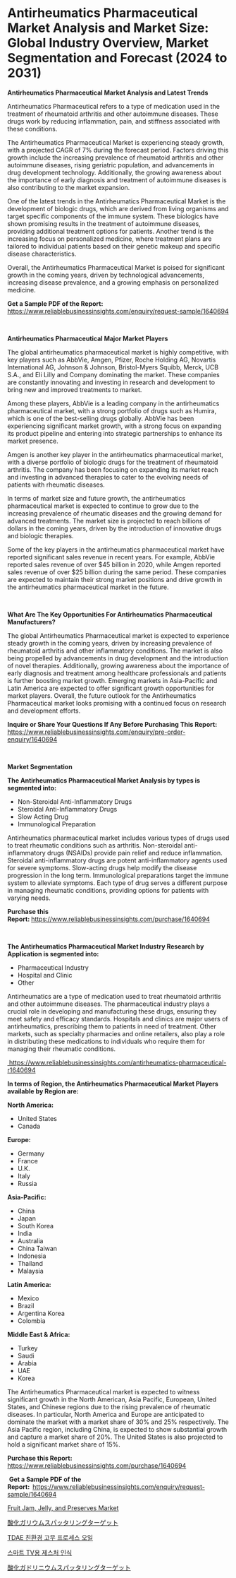 <p><h1>Antirheumatics Pharmaceutical Market Analysis and Market Size: Global Industry Overview, Market Segmentation and Forecast (2024 to 2031)</h1></p><p><strong>Antirheumatics Pharmaceutical Market Analysis and Latest Trends</strong></p>
<p><p>Antirheumatics Pharmaceutical refers to a type of medication used in the treatment of rheumatoid arthritis and other autoimmune diseases. These drugs work by reducing inflammation, pain, and stiffness associated with these conditions.</p><p>The Antirheumatics Pharmaceutical Market is experiencing steady growth, with a projected CAGR of 7% during the forecast period. Factors driving this growth include the increasing prevalence of rheumatoid arthritis and other autoimmune diseases, rising geriatric population, and advancements in drug development technology. Additionally, the growing awareness about the importance of early diagnosis and treatment of autoimmune diseases is also contributing to the market expansion.</p><p>One of the latest trends in the Antirheumatics Pharmaceutical Market is the development of biologic drugs, which are derived from living organisms and target specific components of the immune system. These biologics have shown promising results in the treatment of autoimmune diseases, providing additional treatment options for patients. Another trend is the increasing focus on personalized medicine, where treatment plans are tailored to individual patients based on their genetic makeup and specific disease characteristics.</p><p>Overall, the Antirheumatics Pharmaceutical Market is poised for significant growth in the coming years, driven by technological advancements, increasing disease prevalence, and a growing emphasis on personalized medicine.</p></p>
<p><strong>Get a Sample PDF of the Report:&nbsp;</strong> <a href="https://www.reliablebusinessinsights.com/enquiry/request-sample/1640694">https://www.reliablebusinessinsights.com/enquiry/request-sample/1640694</a></p>
<p>&nbsp;</p>
<p><strong>Antirheumatics Pharmaceutical Major Market Players</strong></p>
<p><p>The global antirheumatics pharmaceutical market is highly competitive, with key players such as AbbVie, Amgen, Pfizer, Roche Holding AG, Novartis International AG, Johnson & Johnson, Bristol-Myers Squibb, Merck, UCB S.A., and Eli Lilly and Company dominating the market. These companies are constantly innovating and investing in research and development to bring new and improved treatments to market.</p><p>Among these players, AbbVie is a leading company in the antirheumatics pharmaceutical market, with a strong portfolio of drugs such as Humira, which is one of the best-selling drugs globally. AbbVie has been experiencing significant market growth, with a strong focus on expanding its product pipeline and entering into strategic partnerships to enhance its market presence.</p><p>Amgen is another key player in the antirheumatics pharmaceutical market, with a diverse portfolio of biologic drugs for the treatment of rheumatoid arthritis. The company has been focusing on expanding its market reach and investing in advanced therapies to cater to the evolving needs of patients with rheumatic diseases.</p><p>In terms of market size and future growth, the antirheumatics pharmaceutical market is expected to continue to grow due to the increasing prevalence of rheumatic diseases and the growing demand for advanced treatments. The market size is projected to reach billions of dollars in the coming years, driven by the introduction of innovative drugs and biologic therapies.</p><p>Some of the key players in the antirheumatics pharmaceutical market have reported significant sales revenue in recent years. For example, AbbVie reported sales revenue of over $45 billion in 2020, while Amgen reported sales revenue of over $25 billion during the same period. These companies are expected to maintain their strong market positions and drive growth in the antirheumatics pharmaceutical market in the future.</p></p>
<p>&nbsp;</p>
<p><strong>What Are The Key Opportunities For Antirheumatics Pharmaceutical Manufacturers?</strong></p>
<p><p>The global Antirheumatics Pharmaceutical market is expected to experience steady growth in the coming years, driven by increasing prevalence of rheumatoid arthritis and other inflammatory conditions. The market is also being propelled by advancements in drug development and the introduction of novel therapies. Additionally, growing awareness about the importance of early diagnosis and treatment among healthcare professionals and patients is further boosting market growth. Emerging markets in Asia-Pacific and Latin America are expected to offer significant growth opportunities for market players. Overall, the future outlook for the Antirheumatics Pharmaceutical market looks promising with a continued focus on research and development efforts.</p></p>
<p><strong>Inquire or Share Your Questions If Any Before Purchasing This Report:</strong> <a href="https://www.reliablebusinessinsights.com/enquiry/pre-order-enquiry/1640694">https://www.reliablebusinessinsights.com/enquiry/pre-order-enquiry/1640694</a></p>
<p>&nbsp;</p>
<p><strong>Market Segmentation</strong></p>
<p><strong>The Antirheumatics Pharmaceutical Market Analysis by types is segmented into:</strong></p>
<p><ul><li>Non-Steroidal Anti-Inflammatory Drugs</li><li>Steroidal Anti-Inflammatory Drugs</li><li>Slow Acting Drug</li><li>Immunological Preparation</li></ul></p>
<p><p>Antirheumatics pharmaceutical market includes various types of drugs used to treat rheumatic conditions such as arthritis. Non-steroidal anti-inflammatory drugs (NSAIDs) provide pain relief and reduce inflammation. Steroidal anti-inflammatory drugs are potent anti-inflammatory agents used for severe symptoms. Slow-acting drugs help modify the disease progression in the long term. Immunological preparations target the immune system to alleviate symptoms. Each type of drug serves a different purpose in managing rheumatic conditions, providing options for patients with varying needs.</p></p>
<p><strong>Purchase this Report:&nbsp;</strong><a href="https://www.reliablebusinessinsights.com/purchase/1640694">https://www.reliablebusinessinsights.com/purchase/1640694</a></p>
<p>&nbsp;</p>
<p><strong>The Antirheumatics Pharmaceutical Market Industry Research by Application is segmented into:</strong></p>
<p><ul><li>Pharmaceutical Industry</li><li>Hospital and Clinic</li><li>Other</li></ul></p>
<p><p>Antirheumatics are a type of medication used to treat rheumatoid arthritis and other autoimmune diseases. The pharmaceutical industry plays a crucial role in developing and manufacturing these drugs, ensuring they meet safety and efficacy standards. Hospitals and clinics are major users of antirheumatics, prescribing them to patients in need of treatment. Other markets, such as specialty pharmacies and online retailers, also play a role in distributing these medications to individuals who require them for managing their rheumatic conditions.</p></p>
<p><a href="https://www.reliablebusinessinsights.com/antirheumatics-pharmaceutical-r1640694">&nbsp;https://www.reliablebusinessinsights.com/antirheumatics-pharmaceutical-r1640694</a></p>
<p><strong>In terms of Region, the Antirheumatics Pharmaceutical Market Players available by Region are:</strong></p>
<p>
    <p> <strong> North America: </strong>
        <ul>
            <li>United States</li>
            <li>Canada</li>
        </ul>
        </p> 
    <p> <strong> Europe: </strong>
        <ul>
            <li>Germany</li>
            <li>France</li>
            <li>U.K.</li>
            <li>Italy</li>
            <li>Russia</li>
        </ul>
        </p> 
    <p> <strong> Asia-Pacific: </strong>
        <ul>
            <li>China</li>
            <li>Japan</li>
            <li>South Korea</li>
            <li>India</li>
            <li>Australia</li>
            <li>China Taiwan</li>
            <li>Indonesia</li>
            <li>Thailand</li>
            <li>Malaysia</li>
        </ul>
        </p> 
    <p> <strong> Latin America: </strong>
        <ul>
            <li>Mexico</li>
            <li>Brazil</li>
            <li>Argentina Korea</li>
            <li>Colombia</li>
        </ul>
        </p> 
    <p> <strong> Middle East & Africa: </strong>
        <ul>
            <li>Turkey</li>
            <li>Saudi</li>
            <li>Arabia</li>
            <li>UAE</li>
            <li>Korea</li>
        </ul>
    </p>
    </p>
<p><p>The Antirheumatics Pharmaceutical market is expected to witness significant growth in the North American, Asia Pacific, European, United States, and Chinese regions due to the rising prevalence of rheumatic diseases. In particular, North America and Europe are anticipated to dominate the market with a market share of 30% and 25% respectively. The Asia Pacific region, including China, is expected to show substantial growth and capture a market share of 20%. The United States is also projected to hold a significant market share of 15%.</p></p>
<p><strong>Purchase this Report: </strong><a href="https://www.reliablebusinessinsights.com/purchase/1640694">https://www.reliablebusinessinsights.com/purchase/1640694</a></p>
<p>&nbsp;<strong>Get a Sample PDF of the Report:&nbsp;&nbsp;</strong><a href="https://www.reliablebusinessinsights.com/enquiry/request-sample/1640694">https://www.reliablebusinessinsights.com/enquiry/request-sample/1640694</a></p>
<p><strong></strong></p>
<p><p><a href="https://github.com/YashRP12/Market-Research-Report-List-4/blob/main/fruit-jam-jelly-and-preserves-market.md">Fruit Jam, Jelly, and Preserves Market</a></p><p><a href="https://github.com/RudySimonis2023/Market-Research-Report-List-1/blob/main/190998093710.md">酸化ガリウムスパッタリングターゲット</a></p><p><a href="https://medium.com/@roula.ayoub-saad/tdae-%ED%99%98%EA%B2%BD-%EC%B9%9C%ED%99%94%EC%A0%81-%EA%B3%A0%EB%AC%B4-%EA%B0%80%EA%B3%B5%EC%9C%A0-%EC%8B%9C%EC%9E%A5-%EA%B7%9C%EB%AA%A8%EB%8A%94-%EA%B8%80%EB%A1%9C%EB%B2%8C-%EC%82%B0%EC%97%85%EC%97%90%EC%84%9C-%EC%B5%9C%EC%83%81%EC%9D%98-%EB%A7%88%EC%BC%80%ED%8C%85-%EC%B1%84%EB%84%90%EC%9D%84-%EB%B3%B4%EC%97%AC%EC%A4%8D%EB%8B%88%EB%8B%A4-7cab19303708">TDAE 친환경 고무 프로세스 오일</a></p><p><a href="https://github.com/akzkkws047661437/Market-Research-Report-List-2/blob/main/366116096989.md">스마트 TV용 제스처 인식</a></p><p><a href="https://github.com/mm14022023/Market-Research-Report-List-1/blob/main/680083593709.md">酸化ガドリニウムスパッタリングターゲット</a></p></p>